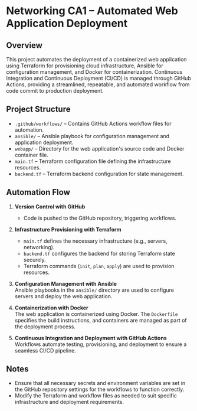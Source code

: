 
# Networking CA1 – Automated Web Application Deployment

## Overview

This project automates the deployment of a containerized web application using Terraform for provisioning cloud infrastructure, Ansible for configuration management, and Docker for containerization. Continuous Integration and Continuous Deployment (CI/CD) is managed through GitHub Actions, providing a streamlined, repeatable, and automated workflow from code commit to production deployment.

## Project Structure

- `.github/workflows/` – Contains GitHub Actions workflow files for automation.  
- `ansible/` – Ansible playbook for configuration management and application deployment.  
- `webapp/` – Directory for the web application's source code and Docker container file.  
- `main.tf` – Terraform configuration file defining the infrastructure resources.  
- `backend.tf` – Terraform backend configuration for state management.  

## Automation Flow

1. **Version Control with GitHub**
   - Code is pushed to the GitHub repository, triggering workflows.

2. **Infrastructure Provisioning with Terraform**
   - `main.tf` defines the necessary infrastructure (e.g., servers, networking).
   - `backend.tf` configures the backend for storing Terraform state securely.
   - Terraform commands (`init`, `plan`, `apply`) are used to provision resources.

3. **Configuration Management with Ansible**  
   Ansible playbooks in the `ansible/` directory are used to configure servers and deploy the web application.

4. **Containerization with Docker**  
   The web application is containerized using Docker. The `Dockerfile` specifies the build instructions, and containers are managed as part of the deployment process.

5. **Continuous Integration and Deployment with GitHub Actions**  
   Workflows automate testing, provisioning, and deployment to ensure a seamless CI/CD pipeline.

## Notes

- Ensure that all necessary secrets and environment variables are set in the GitHub repository settings for the workflows to function correctly.
- Modify the Terraform and workflow files as needed to suit specific infrastructure and deployment requirements.

